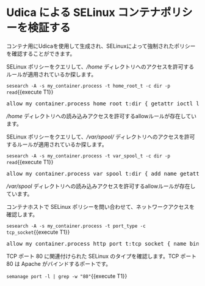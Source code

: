 # Udica による SELinux コンテナポリシーを検証する

コンテナ用にUdicaを使用して生成され、SELinuxによって強制されたポリシーを確認することができます。

SELinux ポリシーをクエリして、*/home* ディレクトリへのアクセスを許可するルールが適用されているか探します。

`sesearch -A -s my_container.process -t home_root_t -c dir -p read`{{execute T1}}

<pre class="file">
allow my_container.process home_root_t:dir { getattr ioctl lock open read search };
</pre>

*/home* ディレクトリへの読み込みアクセスを許可するallowルールが存在しています。

SELinux ポリシーをクエリして、*/var/spool/* ディレクトリへのアクセスを許可するルールが適用されているか探します。

`sesearch -A -s my_container.process -t var_spool_t -c dir -p read`{{execute T1}}

<pre class="file">
allow my_container.process var_spool_t:dir { add_name getattr ioctl lock open read remove_name searchwrite };
</pre>

*/var/spool* ディレクトリへの読み込みアクセスを許可するallowルールが存在しています。

コンテナホストで SELinux ポリシーを問い合わせて、ネットワークアクセスを確認します。

`sesearch -A -s my_container.process -t port_type -c tcp_socket`{{execute T1}}

<pre class="file">
allow my_container.process http_port_t:tcp_socket { name_bind name_connect recv_msg send_msg };
</pre>

TCP ポート 80 に関連付けられた SELinux のタイプを確認します。TCP ポート 80 は Apache がバインドするポートです。

`semanage port -l | grep -w "80"`{{execute T1}}
